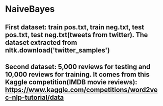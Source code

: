 # NaiveBayes

## First dataset:  train pos.txt, train neg.txt, test pos.txt, test neg.txt(tweets from twitter). The dataset extracted from nltk.download('twitter_samples')  

## Second dataset: 5,000 reviews for testing and 10,000 reviews for training. It comes from this Kaggle competition(IMDB movie reviews): https://www.kaggle.com/competitions/word2vec-nlp-tutorial/data
